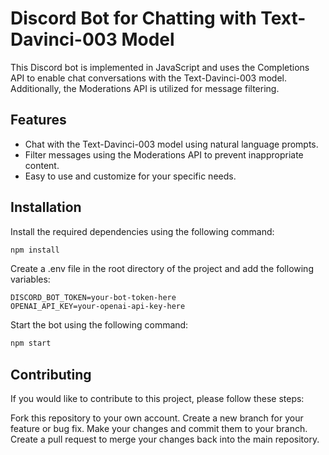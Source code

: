 # Discord Bot for Chatting with Text-Davinci-003 Model

This Discord bot is implemented in JavaScript and uses the Completions API to enable chat conversations with the Text-Davinci-003 model. Additionally, the Moderations API is utilized for message filtering.

## Features

- Chat with the Text-Davinci-003 model using natural language prompts.
- Filter messages using the Moderations API to prevent inappropriate content.
- Easy to use and customize for your specific needs.


## Installation
Install the required dependencies using the following command:

```bash
npm install
```
Create a .env file in the root directory of the project and add the following variables:
```.env
DISCORD_BOT_TOKEN=your-bot-token-here
OPENAI_API_KEY=your-openai-api-key-here
```
Start the bot using the following command:
```bash
npm start
```

## Contributing

If you would like to contribute to this project, please follow these steps:

Fork this repository to your own account.
Create a new branch for your feature or bug fix.
Make your changes and commit them to your branch.
Create a pull request to merge your changes back into the main repository.